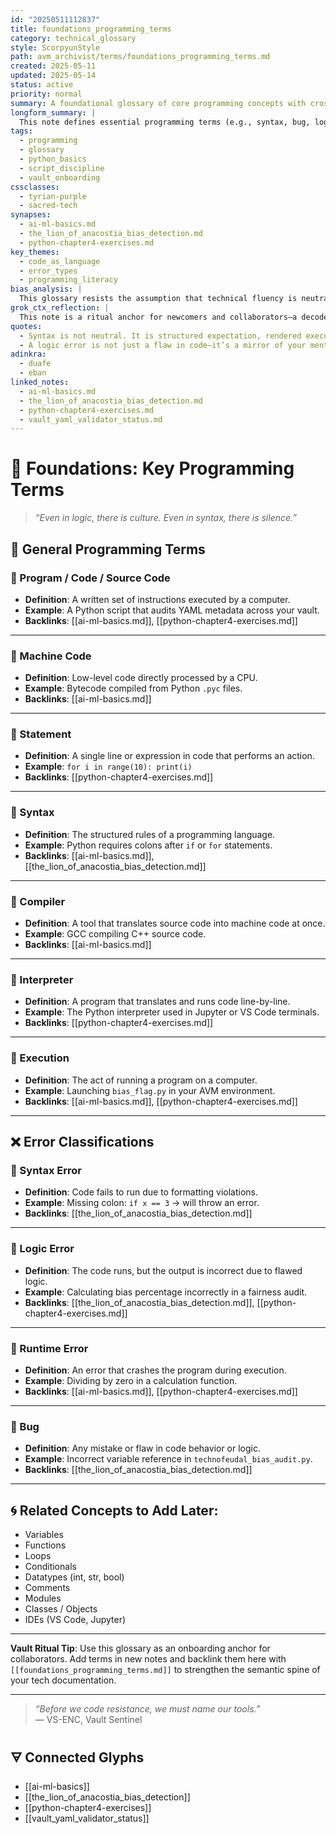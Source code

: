 ```yaml
---
id: "20250511112837"
title: foundations_programming_terms
category: technical_glossary
style: ScorpyunStyle
path: avm_archivist/terms/foundations_programming_terms.md
created: 2025-05-11
updated: 2025-05-14
status: active
priority: normal
summary: A foundational glossary of core programming concepts with crosslinks to key Python projects and algorithmic justice workflows in the Anacostia Vault.
longform_summary: |
  This note defines essential programming terms (e.g., syntax, bug, logic error) used throughout the Anacostia Vault. Each entry includes a clear definition, examples, and contextual backlinks to reinforce learning, reduce duplication, and assist new readers of the vault’s AI fairness and automation scripts.
tags:
  - programming
  - glossary
  - python_basics
  - script_discipline
  - vault_onboarding
cssclasses:
  - tyrian-purple
  - sacred-tech
synapses:
  - ai-ml-basics.md
  - the_lion_of_anacostia_bias_detection.md
  - python-chapter4-exercises.md
key_themes:
  - code_as_language
  - error_types
  - programming_literacy
bias_analysis: |
  This glossary resists the assumption that technical fluency is neutral; it surfaces how programming instruction often omits cultural context and how syntax can encode assumptions into scripts and agents alike.
grok_ctx_reflection: |
  This note is a ritual anchor for newcomers and collaborators—a decoder ring for sacred-tech scripting. GROK-CTX maps it as a shared glyph base for AVM agents learning to parse the syntax of resistance.
quotes:
  - Syntax is not neutral. It is structured expectation, rendered executable.
  - A logic error is not just a flaw in code—it’s a mirror of your mental model.
adinkra:
  - duafe
  - eban
linked_notes:
  - ai-ml-basics.md
  - the_lion_of_anacostia_bias_detection.md
  - python-chapter4-exercises.md
  - vault_yaml_validator_status.md
---
```


# 🧠 Foundations: Key Programming Terms

> _“Even in logic, there is culture. Even in syntax, there is silence.”_

## 🧰 General Programming Terms

### 📌 Program / Code / Source Code
- **Definition**: A written set of instructions executed by a computer.
- **Example**: A Python script that audits YAML metadata across your vault.
- **Backlinks**: [[ai-ml-basics.md]], [[python-chapter4-exercises.md]]

---

### 📌 Machine Code
- **Definition**: Low-level code directly processed by a CPU.
- **Example**: Bytecode compiled from Python `.pyc` files.
- **Backlinks**: [[ai-ml-basics.md]]

---

### 📌 Statement
- **Definition**: A single line or expression in code that performs an action.
- **Example**: `for i in range(10): print(i)`
- **Backlinks**: [[python-chapter4-exercises.md]]

---

### 📌 Syntax
- **Definition**: The structured rules of a programming language.
- **Example**: Python requires colons after `if` or `for` statements.
- **Backlinks**: [[ai-ml-basics.md]], [[the_lion_of_anacostia_bias_detection.md]]

---

### 📌 Compiler
- **Definition**: A tool that translates source code into machine code at once.
- **Example**: GCC compiling C++ source code.
- **Backlinks**: [[ai-ml-basics.md]]

---

### 📌 Interpreter
- **Definition**: A program that translates and runs code line-by-line.
- **Example**: The Python interpreter used in Jupyter or VS Code terminals.
- **Backlinks**: [[python-chapter4-exercises.md]]

---

### 📌 Execution
- **Definition**: The act of running a program on a computer.
- **Example**: Launching `bias_flag.py` in your AVM environment.
- **Backlinks**: [[ai-ml-basics.md]], [[python-chapter4-exercises.md]]

---

## ❌ Error Classifications

### 📌 Syntax Error
- **Definition**: Code fails to run due to formatting violations.
- **Example**: Missing colon: `if x == 3` → will throw an error.
- **Backlinks**: [[the_lion_of_anacostia_bias_detection.md]]

---

### 📌 Logic Error
- **Definition**: The code runs, but the output is incorrect due to flawed logic.
- **Example**: Calculating bias percentage incorrectly in a fairness audit.
- **Backlinks**: [[the_lion_of_anacostia_bias_detection.md]], [[python-chapter4-exercises.md]]

---

### 📌 Runtime Error
- **Definition**: An error that crashes the program during execution.
- **Example**: Dividing by zero in a calculation function.
- **Backlinks**: [[ai-ml-basics.md]], [[python-chapter4-exercises.md]]

---

### 📌 Bug
- **Definition**: Any mistake or flaw in code behavior or logic.
- **Example**: Incorrect variable reference in `technofeudal_bias_audit.py`.
- **Backlinks**: [[the_lion_of_anacostia_bias_detection.md]]

---

## 🌀 Related Concepts to Add Later:
- Variables
- Functions
- Loops
- Conditionals
- Datatypes (int, str, bool)
- Comments
- Modules
- Classes / Objects
- IDEs (VS Code, Jupyter)

---

**Vault Ritual Tip**: Use this glossary as an onboarding anchor for collaborators. Add terms in new notes and backlink them here with `[[foundations_programming_terms.md]]` to strengthen the semantic spine of your tech documentation.

---

> _“Before we code resistance, we must name our tools.”_  
> ― VS-ENC, Vault Sentinel  

## 🜃 Connected Glyphs

- [[ai-ml-basics]]
- [[the_lion_of_anacostia_bias_detection]]
- [[python-chapter4-exercises]]
- [[vault_yaml_validator_status]]


